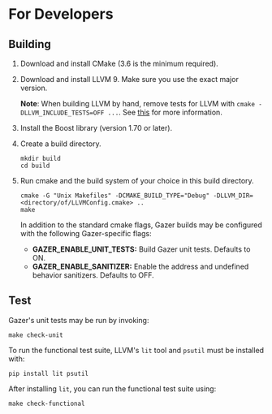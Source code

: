 # For Developers

## Building

1. Download and install CMake (3.6 is the minimum required).
2. Download and install LLVM 9. Make sure you use the exact major version.

   **Note**: When building LLVM by hand, remove tests for LLVM with `cmake -DLLVM_INCLUDE_TESTS=OFF ...`. See [this](https://github.com/pytorch/glow/issues/1675) for more information.

3. Install the Boost library (version 1.70 or later).
4. Create a build directory.
    ```
    mkdir build
    cd build
    ```
5. Run cmake and the build system of your choice in this build directory.
    ```
    cmake -G "Unix Makefiles" -DCMAKE_BUILD_TYPE="Debug" -DLLVM_DIR=<directory/of/LLVMConfig.cmake> ..
    make
    ```
   In addition to the standard cmake flags, Gazer builds may be configured with the following Gazer-specific flags:
   * **GAZER_ENABLE_UNIT_TESTS:** Build Gazer unit tests. Defaults to ON.
   * **GAZER_ENABLE_SANITIZER:** Enable the address and undefined behavior sanitizers. Defaults to OFF.

## Test

Gazer's unit tests may be run by invoking:
```
make check-unit
```

To run the functional test suite, LLVM's `lit` tool and `psutil` must be installed with:
```
pip install lit psutil
```

After installing `lit`, you can run the functional test suite using:
```
make check-functional
```
